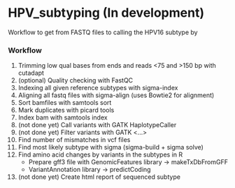 # HPV_subtyping (In development)
Workflow to get from FASTQ files to calling the HPV16 subtype by

### Workflow

1. Trimming low qual bases from ends and reads <75 and >150 bp with cutadapt
2. (optional) Quality checking with FastQC
3. Indexing all given reference subtypes with sigma-index
4. Aligning all fastq files with sigma-align (uses Bowtie2 for alignment)
5. Sort bamfiles with samtools sort
6. Mark duplicates with picard tools
7. Index bam with samtools index
8. (not done yet) Call variants with GATK HaplotypeCaller
9. (not done yet) Filter variants with GATK <...>
10. Find number of mismatches in vcf files
11. Find most likely subtype with sigma (sigma-build + sigma solve)
12. Find amino acid changes by variants in the subtypes in R
    - Prepare gff3 file with GenomicFeatures library -> makeTxDbFromGFF
    - VariantAnnotation library -> predictCoding
15. (not done yet) Create html report of sequenced subtype
